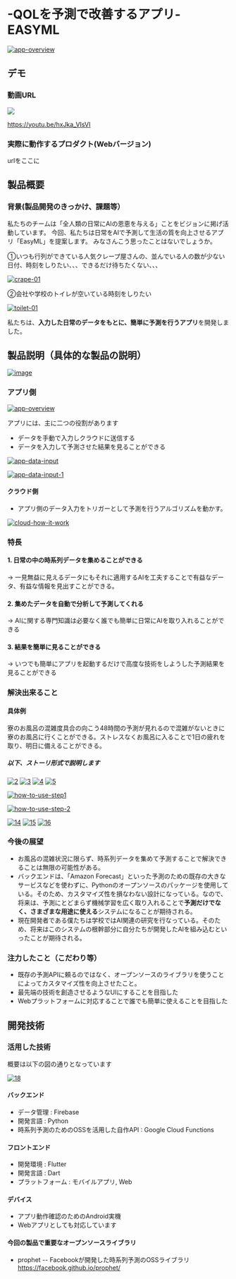 # -QOLを予測で改善するアプリ- EASYML

<!-- <a href="https://ibb.co/f2Krcm8"><img src="https://i.ibb.co/2yLcbX8/README-top.png" alt="README-top" border="0"></a> -->

<a href="https://ibb.co/W2g3F5K"><img src="https://i.ibb.co/S3Rx0yv/app-overview.png" alt="app-overview" border="0"></a>
## デモ
### 動画URL

[![](https://img.youtube.com/vi/hxJka_VIsVI/0.jpg)](https://www.youtube.com/watch?v=hxJka_VIsVI)

https://youtu.be/hxJka_VIsVI

### 実際に動作するプロダクト(Webバージョン)
urlをここに


## 製品概要
### 背景(製品開発のきっかけ、課題等）
私たちのチームは「全人類の日常にAIの恩恵を与える」ことをビジョンに掲げ活動しています。
今回、私たちは日常をAIで予測して生活の質を向上させるアプリ「EasyML」を提案します。
みなさんこう思ったことはないでしょうか。

①いつも行列ができている人気クレープ屋さんの、並んでいる人の数が少ない日付、時刻をしりたい、、、できるだけ待ちたくない、、、

<a href="https://ibb.co/gzmn4dC"><img src="https://i.ibb.co/FgmPHXt/crape-01.png" alt="crape-01" border="0"></a>

②会社や学校のトイレが空いている時刻をしりたい

<a href="https://ibb.co/TPTGCF1"><img src="https://i.ibb.co/bN3Vf8F/toilet-01.png" alt="toilet-01" border="0"></a>


私たちは、**入力した日常のデータをもとに、簡単に予測を行うアプリ**を開発しました。


<!-- 僕は現在、現役の大学四年生で学校の寮に住んでいます。寮では自身の部屋には浴槽がありません。お風呂に入るには寮の大浴場に行かなければなりません。
しかし、僕の学校の寮生はたくさんいます。そのせいなのか、僕が行くときにはよく混んでいて、浴場の椅子が全部使われていてすぐには座れずに待たなければならないといったことをよく経験してきました。早くお風呂に入りたいのに待たされてしまうのはとても辛いものでした。 -->
<!-- この製品はそんな課題を、「**寮のお風呂の混雑度のデータを集めて、予測すること**」で解決します。さらに、この課題に限らず、「**日常の中の小さな規模の時系列データを集めて予測して日々の小さな悩みを解決しQOLを向上させよう**」ということでこの製品が生まれました。 -->


## 製品説明（具体的な製品の説明）

<a href="https://ibb.co/W6LXSZq"><img src="https://i.ibb.co/pxSTCcG/image.png" alt="image" border="0"></a>


<!-- <a href="https://ibb.co/6RtCB5M"><img src="https://i.ibb.co/7Jpm4Ff/image.png" alt="image" border="0"></a> -->

### アプリ側
<a href="https://ibb.co/W2g3F5K"><img src="https://i.ibb.co/S3Rx0yv/app-overview.png" alt="app-overview" border="0"></a>

アプリには、主に二つの役割があります
* データを手動で入力しクラウドに送信する
* データを入力して予測させた結果を見ることができる

<a href="https://ibb.co/gwwPmZw"><img src="https://i.ibb.co/sQQ6b9Q/app-data-input.png" alt="app-data-input" border="0"></a>

<a href="https://ibb.co/9rBv3cK"><img src="https://i.ibb.co/G5GJ3nY/app-data-input-1.png" alt="app-data-input-1" border="0"></a>



<!-- <a href="https://ibb.co/nm2KXV9"><img src="https://i.ibb.co/r0PXBLY/13-Pro-1.png" alt="13-Pro-1" border="0"></a> -->

#### クラウド側
* アプリ側のデータ入力をトリガーとして予測を行うアルゴリズムを動かす。

<a href="https://ibb.co/b7m6DtV"><img src="https://i.ibb.co/Ws5HjCX/cloud-how-it-work.png" alt="cloud-how-it-work" border="0"></a>




### 特長
#### 1. 日常の中の時系列データを集めることができる
-> 一見無益に見えるデータにもそれに適用するAIを工夫することで有益なデータ、有益な情報を見出すことができる。

#### 2. 集めたデータを自動で分析して予測してくれる
-> AIに関する専門知識は必要なく誰でも簡単に日常にAIを取り入れることができる

#### 3. 結果を簡単に見ることができる
-> いつでも簡単にアプリを起動するだけで高度な技術をしようした予測結果を見ることができる


### 解決出来ること
#### 具体例

寮のお風呂の混雑度具合の向こう48時間の予測が見れるので混雑がないときに寮のお風呂に行くことができる。ストレスなくお風呂に入ることで1日の疲れを取り、明日に備えることができる。

##### 以下、ストーリ形式で説明します

<a href="https://ibb.co/z8FPWrB"><img src="https://i.ibb.co/WD0BN6M/2.png" alt="2" border="0"></a>
<a href="https://ibb.co/8sxtThs"><img src="https://i.ibb.co/GpMNBhp/3.png" alt="3" border="0"></a>
<a href="https://ibb.co/bXBthYg"><img src="https://i.ibb.co/dD2Z9X0/4.png" alt="4" border="0"></a>
<a href="https://ibb.co/31KtY8w"><img src="https://i.ibb.co/G7mg31X/5.png" alt="5" border="0"></a>

<a href="https://ibb.co/ZNnSQhP"><img src="https://i.ibb.co/QX2kW6R/how-to-use-step1.png" alt="how-to-use-step1" border="0"></a>

<a href="https://ibb.co/vxbH56v"><img src="https://i.ibb.co/WWQ694p/how-to-use-step-2.png" alt="how-to-use-step-2" border="0"></a>


<a href="https://ibb.co/yS1VbPL"><img src="https://i.ibb.co/L5Wv2R4/14.png" alt="14" border="0"></a>
<a href="https://ibb.co/252qbgv"><img src="https://i.ibb.co/9GXnMsb/15.png" alt="15" border="0"></a>
<a href="https://ibb.co/R3sV50B"><img src="https://i.ibb.co/GW8bh2t/16.png" alt="16" border="0"></a>


### 今後の展望
* お風呂の混雑状況に限らず、時系列データを集めて予測することで解決できることは無限の可能性がある。
* バックエンドは、「Amazon Forecast」といった予測のための既存の大きなサービスなどを使わずに、Pythonのオープンソースのパッケージを使用している。そのため、カスタマイズ性を損なわない設計になっている。なので、将来は、予測にとどまらず機械学習を広く取り入れることで**予測だけでなく、さまざまな用途に使える**システムになることが期待される。
* 現在開発者である僕たちは学校ではAI関連の研究を行なっている。そのため、将来はこのシステムの根幹部分に自分たちが開発したAIを組み込むといったことが期待される。

### 注力したこと（こだわり等）
* 既存の予測APIに頼るのではなく、オープンソースのライブラリを使うことによってカスタマイズ性を向上させたこと。
* 最先端の技術を創造させるようなUIにすることを目指した
* Webプラットフォームに対応することで誰でも簡単に使えることを目指した

## 開発技術
### 活用した技術
概要は以下の図の通りとなっています

<a href="https://ibb.co/WVJ0ybr"><img src="https://i.ibb.co/phFQztH/18.png" alt="18" border="0"></a>

#### バックエンド
* データ管理 : Firebase
* 開発言語 : Python
* 時系列予測のためのOSSを活用した自作API : Google Cloud Functions

#### フロントエンド
* 開発環境 : Flutter
* 開発言語 : Dart
* プラットフォーム : モバイルアプリ, Web

#### デバイス
* アプリ動作確認のためのAndroid実機
* Webアプリとしても対応しています

#### 今回の製品で重要なオープンソースライブラリ
* prophet -- Facebookが開発した時系列予測のOSSライブラリ
https://facebook.github.io/prophet/
